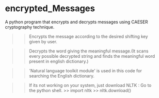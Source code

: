 # encrypted_Messages
A python program that encrypts and decrypts messages using CAESER cryptography technique.

>>Encrypts the message according to the desired shifting key given by user.

>>Decrypts the word giving the meaningful message.(It scans every possible decrypted string and finds the meaningful word present in english dictionary.)

>>'Natural language toolkit module' is used in this code for searching the English dictionary.

>>If its not working on your system, just download NLTK :
    Go to the python shell.
    >> import nltk
    >> nltk.download()
